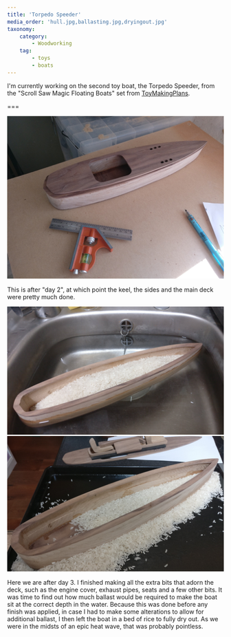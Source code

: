 ```yaml
---
title: 'Torpedo Speeder'
media_order: 'hull.jpg,ballasting.jpg,dryingout.jpg'
taxonomy:
    category:
        - Woodworking
    tag:
        - toys
        - boats
---
```


I'm currently working on the second toy boat, the Torpedo Speeder, from the "Scroll Saw Magic Floating Boats" set from [ToyMakingPlans](https://www.toymakingplans.com/website/PlanSets/scrollsawmagic-floating-boats.html).

===

![wip day 2](hull.jpg?cropResize=800,800)

This is after "day 2", at which point the keel, the sides and the main deck were pretty much done.

![wip day 3 ballasing](ballasting.jpg?cropResize=800,800) ![wip day 3 drying out](dryingout.jpg?cropResize=800,800)

Here we are after day 3. I finished making all the extra bits that adorn the deck, such as the engine cover, exhaust pipes, seats and a few other bits. It was time to find out how much ballast would be required to make the boat sit at the correct depth in the water. Because this was done before any finish was applied, in case I had to make some alterations to allow for additional ballast, I then left the boat in a bed of rice to fully dry out. As we were in the midsts of an epic heat wave, that was probably pointless.
